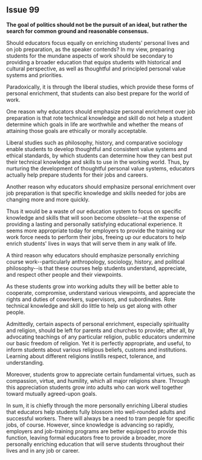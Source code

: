 
Issue 99
---------------------------

**The goal of politics should not be the pursuit of an ideal, but rather the search for common
ground and reasonable consensus.**


Should educators focus equally on enriching students' personal lives and on job preparation,
as the speaker contends? In my view, preparing students for the mundane aspects of work
should be secondary to providing a broader education that equips students with historical and
cultural perspective, as well as thoughtful and principled personal value systems and priorities.

Paradoxically, it is through the liberal studies, which provide these forms of personal
enrichment, that students can also best prepare for the world of work.

One reason why educators should emphasize personal enrichment over job preparation is
that rote technical knowledge and skill do not help a student determine which goals in life are
worthwhile and whether the means of attaining those goals are ethically or morally acceptable.

Liberal studies such as philosophy, history, and comparative sociology enable students to
develop thoughtful and consistent value systems and ethical standards, by which students can
determine how they can best put their technical knowledge and skills to use in the working
world. Thus, by nurturing the development of thoughtful personal value systems, educators
actually help prepare students for their jobs and careers.

Another reason why educators should emphasize personal enrichment over job preparation
is that specific knowledge and skills needed for jobs are changing more and more quickly.

Thus it would be a waste of our education system to focus on specific knowledge and skills
that will soon become obsolete--at the expense of providing a lasting and personally satisfying
educational experience. It seems more appropriate today for employers to provide the training
our work force needs to perform their jobs, freeing up our educators to help enrich students'
lives in ways that will serve them in any walk of life.

A third reason why educators should emphasize personally enriching course
work--particularly anthropology, sociology, history, and political philosophy--is that these
courses help students understand, appreciate, and respect other people and their viewpoints.

As these students grow into working adults they will be better able to cooperate, compromise,
understand various viewpoints, and appreciate the rights and duties of coworkers, supervisors,
and subordinates. Rote technical knowledge and skill do little to help us get along with other
people.

Admittedly, certain aspects of personal enrichment, especially spirituality and religion,
should be left for parents and churches to provide; after all, by advocating teachings of any
particular religion, public educators undermine our basic freedom of religion. Yet it is perfectly
appropriate, and useful, to inform students about various religious beliefs, customs and
institutions. Learning about different religions instills respect, tolerance, and understanding.

Moreover, students grow to appreciate certain fundamental virtues, such as compassion,
virtue, and humility, which all major religions share. Through this appreciation students grow
into adults who can work well together toward mutually agreed-upon goals.

In sum, it is chiefly through the more personally enriching Liberal studies that educators help
students fully blossom into well-rounded adults and successful workers. There will always be a
need to tram people for specific jobs, of course. However, since knowledge is advancing so
rapidly, employers and job-training programs are better equipped to provide this function,
leaving formal educators free to provide a broader, more personally enriching education that
will serve students throughout their lives and in any job or career.


